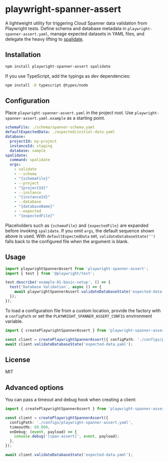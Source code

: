 # playwright-spanner-assert

A lightweight utility for triggering Cloud Spanner data validation from Playwright tests. Define schema and database metadata in `playwright-spanner-assert.yaml`, manage expected datasets in YAML files, and delegate the heavy lifting to [spalidate](https://www.npmjs.com/package/spalidate).

## Installation

```bash
npm install playwright-spanner-assert spalidate
```

If you use TypeScript, add the typings as dev dependencies:

```bash
npm install -D typescript @types/node
```

## Configuration

Place `playwright-spanner-assert.yaml` in the project root. Use `playwright-spanner-assert.yaml.example` as a starting point.

```yaml
schemaFile: ./schema/spanner-schema.yaml
defaultExpectedData: ./expected/initial-data.yaml
database:
  projectId: my-project
  instanceId: staging
  database: sample
spalidate:
  command: spalidate
  args:
    - validate
    - --schema
    - "{schemaFile}"
    - --project
    - "{projectId}"
    - --instance
    - "{instanceId}"
    - --database
    - "{databaseName}"
    - --expected
    - "{expectedFile}"
```

Placeholders such as `{schemaFile}` and `{expectedFile}` are expanded before invoking `spalidate`. If you omit `args`, the default sequence shown above is used. With `defaultExpectedData` set, `validateDatabaseState('')` falls back to the configured file when the argument is blank.

## Usage

```ts
import playwrightSpannerAssert from 'playwright-spanner-assert';
import { test } from '@playwright/test';

test.describe('example-01-basic-setup', () => {
  test('Database Validation', async () => {
    await playwrightSpannerAssert.validateDatabaseState('expected-data.yaml');
  });
});
```

To load a configuration file from a custom location, provide the factory with a `configPath` or set the `PLAYWRIGHT_SPANNER_ASSERT_CONFIG` environment variable.

```ts
import { createPlaywrightSpannerAssert } from 'playwright-spanner-assert';

const client = createPlaywrightSpannerAssert({ configPath: './configs/playwright-spanner-assert.yaml' });
await client.validateDatabaseState('expected-data.yaml');
```

## License

MIT

## Advanced options

You can pass a timeout and debug hook when creating a client:

```ts
import { createPlaywrightSpannerAssert } from 'playwright-spanner-assert';

const client = createPlaywrightSpannerAssert({
  configPath: './configs/playwright-spanner-assert.yaml',
  timeoutMs: 60_000,
  onDebug: (event, payload) => {
    console.debug('[span-assert]', event, payload);
  },
});

await client.validateDatabaseState('expected-data.yaml');
```
